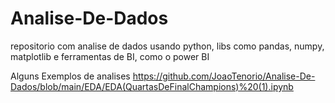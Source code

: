 # Analise-De-Dados
repositorio com analise de dados usando python, libs como pandas, numpy, matplotlib e ferramentas de BI, como o power BI

Alguns Exemplos de analises
https://github.com/JoaoTenorio/Analise-De-Dados/blob/main/EDA/EDA(QuartasDeFinalChampions)%20(1).ipynb
